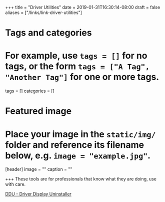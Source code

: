 +++
title = "Driver Utilities"
date = 2019-01-31T16:30:14-08:00
draft = false
aliases = ["/links/link-driver-utilities"]
# Tags and categories
# For example, use `tags = []` for no tags, or the form `tags = ["A Tag", "Another Tag"]` for one or more tags.
tags = []
categories = []

# Featured image
# Place your image in the `static/img/` folder and reference its filename below, e.g. `image = "example.jpg"`.
[header]
image = ""
caption = ""

+++
These tools are for professionals that know what they are doing, use with care.

[DDU - Driver Display Uninstaller](https://www.guru3d.com/files-details/display-driver-uninstaller-download.html)
